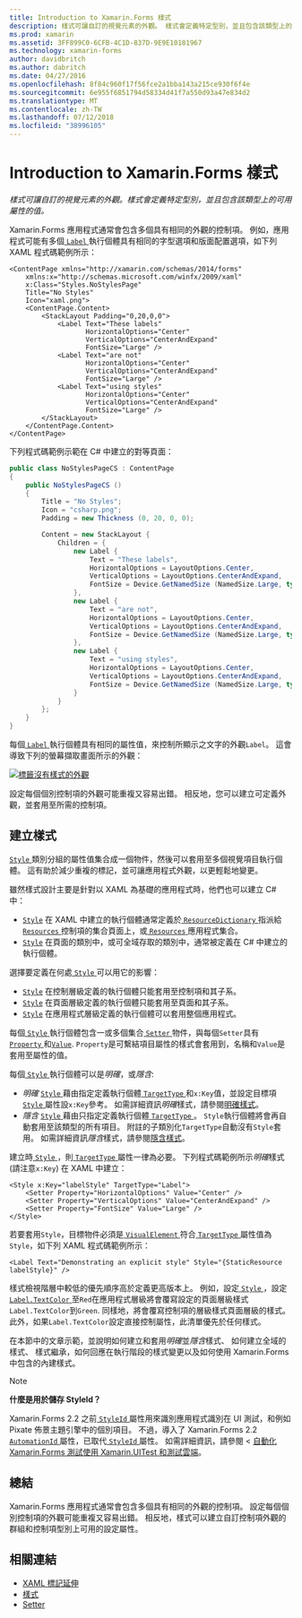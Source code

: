 ```yaml
---
title: Introduction to Xamarin.Forms 樣式
description: 樣式可讓自訂的視覺元素的外觀。 樣式會定義特定型別，並且包含該類型上的可用屬性的值。
ms.prod: xamarin
ms.assetid: 3FF899C0-6CFB-4C1D-837D-9E9E10181967
ms.technology: xamarin-forms
author: davidbritch
ms.author: dabritch
ms.date: 04/27/2016
ms.openlocfilehash: 8f84c960f17f56fce2a1bba143a215ce930f6f4e
ms.sourcegitcommit: 6e955f6851794d58334d41f7a550d93a47e834d2
ms.translationtype: MT
ms.contentlocale: zh-TW
ms.lasthandoff: 07/12/2018
ms.locfileid: "38996105"
---
```

# <a name="introduction-to-xamarinforms-styles"></a>Introduction to Xamarin.Forms 樣式

_樣式可讓自訂的視覺元素的外觀。樣式會定義特定型別，並且包含該類型上的可用屬性的值。_

Xamarin.Forms 應用程式通常會包含多個具有相同的外觀的控制項。 例如，應用程式可能有多個[ `Label` ](xref:Xamarin.Forms.Label)執行個體具有相同的字型選項和版面配置選項，如下列 XAML 程式碼範例所示：

```xaml
<ContentPage xmlns="http://xamarin.com/schemas/2014/forms"
    xmlns:x="http://schemas.microsoft.com/winfx/2009/xaml"
    x:Class="Styles.NoStylesPage"
    Title="No Styles"
    Icon="xaml.png">
    <ContentPage.Content>
        <StackLayout Padding="0,20,0,0">
            <Label Text="These labels"
                   HorizontalOptions="Center"
                   VerticalOptions="CenterAndExpand"
                   FontSize="Large" />
            <Label Text="are not"
                   HorizontalOptions="Center"
                   VerticalOptions="CenterAndExpand"
                   FontSize="Large" />
            <Label Text="using styles"
                   HorizontalOptions="Center"
                   VerticalOptions="CenterAndExpand"
                   FontSize="Large" />
        </StackLayout>
    </ContentPage.Content>
</ContentPage>
```

下列程式碼範例示範在 C# 中建立的對等頁面：

```csharp
public class NoStylesPageCS : ContentPage
{
    public NoStylesPageCS ()
    {
        Title = "No Styles";
        Icon = "csharp.png";
        Padding = new Thickness (0, 20, 0, 0);

        Content = new StackLayout {
            Children = {
                new Label {
                    Text = "These labels",
                    HorizontalOptions = LayoutOptions.Center,
                    VerticalOptions = LayoutOptions.CenterAndExpand,
                    FontSize = Device.GetNamedSize (NamedSize.Large, typeof(Label))
                },
                new Label {
                    Text = "are not",
                    HorizontalOptions = LayoutOptions.Center,
                    VerticalOptions = LayoutOptions.CenterAndExpand,
                    FontSize = Device.GetNamedSize (NamedSize.Large, typeof(Label))
                },
                new Label {
                    Text = "using styles",
                    HorizontalOptions = LayoutOptions.Center,
                    VerticalOptions = LayoutOptions.CenterAndExpand,
                    FontSize = Device.GetNamedSize (NamedSize.Large, typeof(Label))
                }
            }
        };
    }
}
```

每個[ `Label` ](xref:Xamarin.Forms.Label)執行個體具有相同的屬性值，來控制所顯示之文字的外觀`Label`。 這會導致下列的螢幕擷取畫面所示的外觀：

[![](introduction-images/no-styles.png "標籤沒有樣式的外觀")](introduction-images/no-styles-large.png#lightbox "標籤沒有樣式的外觀")

設定每個個別控制項的外觀可能重複又容易出錯。 相反地，您可以建立可定義外觀，並套用至所需的控制項。

## <a name="creating-a-style"></a>建立樣式

[ `Style` ](xref:Xamarin.Forms.Style)類別分組的屬性值集合成一個物件，然後可以套用至多個視覺項目執行個體。 這有助於減少重複的標記，並可讓應用程式外觀，以更輕鬆地變更。

雖然樣式設計主要是針對以 XAML 為基礎的應用程式時，他們也可以建立 C# 中：

- [`Style`](xref:Xamarin.Forms.Style) 在 XAML 中建立的執行個體通常定義於[ `ResourceDictionary` ](xref:Xamarin.Forms.ResourceDictionary)指派給[ `Resources` ](xref:Xamarin.Forms.VisualElement.Resources)控制項的集合頁面上，或[ `Resources` ](xref:Xamarin.Forms.Application.Resources)應用程式集合。
- [`Style`](xref:Xamarin.Forms.Style) 在頁面的類別中，或可全域存取的類別中，通常被定義在 C# 中建立的執行個體。

選擇要定義在何處[ `Style` ](xref:Xamarin.Forms.Style)可以用它的影響：

- [`Style`](xref:Xamarin.Forms.Style) 在控制層級定義的執行個體只能套用至控制項和其子系。
- [`Style`](xref:Xamarin.Forms.Style) 在頁面層級定義的執行個體只能套用至頁面和其子系。
- [`Style`](xref:Xamarin.Forms.Style) 在應用程式層級定義的執行個體可以套用整個應用程式。

每個[ `Style` ](xref:Xamarin.Forms.Style)執行個體包含一或多個集合[ `Setter` ](xref:Xamarin.Forms.Setter)物件，與每個`Setter`具有[ `Property` ](xref:Xamarin.Forms.Setter.Property)和[`Value`](xref:Xamarin.Forms.Setter.Value). `Property`是可繫結項目屬性的樣式會套用到，名稱和`Value`是套用至屬性的值。

每個[ `Style` ](xref:Xamarin.Forms.Style)執行個體可以是*明確*，或*隱含*:

- *明確* [ `Style` ](xref:Xamarin.Forms.Style)藉由指定定義執行個體[ `TargetType` ](xref:Xamarin.Forms.Style.TargetType)和`x:Key`值，並設定目標項[`Style` ](xref:Xamarin.Forms.VisualElement.Style)屬性設`x:Key`參考。 如需詳細資訊*明確*樣式，請參閱[明確樣式](~/xamarin-forms/user-interface/styles/explicit.md)。
- *隱含* [ `Style` ](xref:Xamarin.Forms.Style)藉由只指定定義執行個體[ `TargetType` ](xref:Xamarin.Forms.Style.TargetType)。 `Style`執行個體將會再自動套用至該類型的所有項目。 附註的子類別化`TargetType`自動沒有`Style`套用。 如需詳細資訊*隱含*樣式，請參閱[隱含樣式](~/xamarin-forms/user-interface/styles/implicit.md)。

建立時[ `Style` ](xref:Xamarin.Forms.Style)，則[ `TargetType` ](xref:Xamarin.Forms.Style.TargetType)屬性一律為必要。 下列程式碼範例所示*明確*樣式 (請注意`x:Key`) 在 XAML 中建立：

```xaml
<Style x:Key="labelStyle" TargetType="Label">
    <Setter Property="HorizontalOptions" Value="Center" />
    <Setter Property="VerticalOptions" Value="CenterAndExpand" />
    <Setter Property="FontSize" Value="Large" />
</Style>
```

若要套用`Style`，目標物件必須是[ `VisualElement` ](xref:Xamarin.Forms.VisualElement)符合[ `TargetType` ](xref:Xamarin.Forms.Style.TargetType)屬性值為`Style`，如下列 XAML 程式碼範例所示：

```xaml
<Label Text="Demonstrating an explicit style" Style="{StaticResource labelStyle}" />
```

樣式檢視階層中較低的優先順序高於定義更高版本上。 例如，設定[ `Style` ](xref:Xamarin.Forms.Style) ，設定[ `Label.TextColor` ](xref:Xamarin.Forms.Label.TextColor)至`Red`在應用程式層級將會覆寫設定的頁面層級樣式`Label.TextColor`到`Green`. 同樣地，將會覆寫控制項的層級樣式頁面層級的樣式。 此外，如果`Label.TextColor`設定直接控制屬性，此清單優先於任何樣式。

在本節中的文章示範，並說明如何建立和套用*明確*並*隱含*樣式、 如何建立全域的樣式、 樣式繼承，如何回應在執行階段的樣式變更以及如何使用 Xamarin.Forms 中包含的內建樣式。

> [!NOTE]
> **什麼是用於儲存 StyleId？**
>
> Xamarin.Forms 2.2 之前[ `StyleId` ](xref:Xamarin.Forms.Element.StyleId)屬性用來識別應用程式識別在 UI 測試，和例如 Pixate 佈景主題引擎中的個別項目。 不過，導入了 Xamarin.Forms 2.2 [ `AutomationId` ](xref:Xamarin.Forms.Element.AutomationId)屬性，已取代[ `StyleId` ](xref:Xamarin.Forms.Element.StyleId)屬性。 如需詳細資訊，請參閱 <<c0> [ 自動化 Xamarin.Forms 測試使用 Xamarin.UITest 和測試雲端](~/xamarin-forms/deploy-test/uitest-and-test-cloud.md)。

## <a name="summary"></a>總結

Xamarin.Forms 應用程式通常會包含多個具有相同的外觀的控制項。 設定每個個別控制項的外觀可能重複又容易出錯。 相反地，樣式可以建立自訂控制項外觀的群組和控制項型別上可用的設定屬性。


## <a name="related-links"></a>相關連結

- [XAML 標記延伸](~/xamarin-forms/xaml/xaml-basics/xaml-markup-extensions.md)
- [樣式](xref:Xamarin.Forms.Style)
- [Setter](xref:Xamarin.Forms.Setter)
